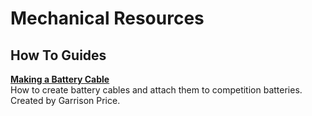 # Mechanical Resources

## How To Guides

**[Making a Battery Cable](wiki/Making-a-Battery-Cable.md)**  
How to create battery cables and attach them to competition batteries.
Created by Garrison Price.